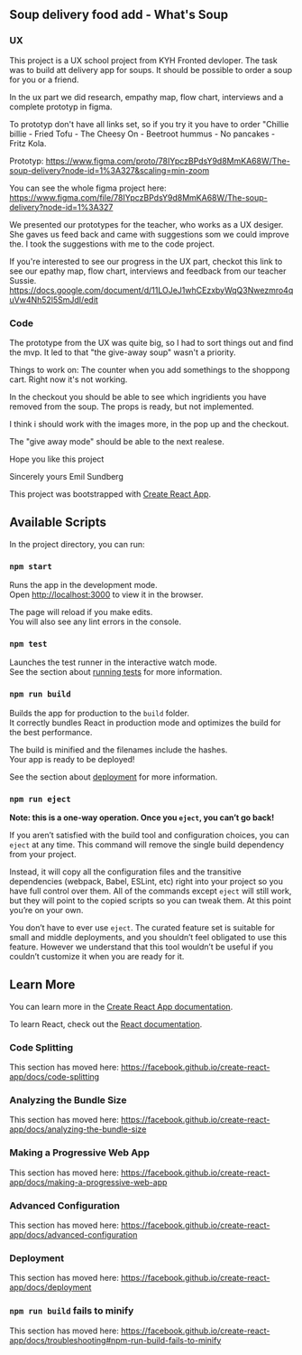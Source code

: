 ## Soup delivery food add - What's Soup

### UX 

This project is a UX school project from KYH Fronted devloper. The task was to build att delivery app for soups. It should be possible to order a soup for you or a friend.

In the ux part we did research, empathy map, flow chart, interviews and a complete prototyp in figma.

To prototyp don't have all links set, so if you try it you have to order "Chillie billie - Fried Tofu - The Cheesy On - Beetroot hummus - No pancakes - Fritz Kola. 

Prototyp: https://www.figma.com/proto/78IYpczBPdsY9d8MmKA68W/The-soup-delivery?node-id=1%3A327&scaling=min-zoom

You can see the whole figma project here: 
https://www.figma.com/file/78IYpczBPdsY9d8MmKA68W/The-soup-delivery?node-id=1%3A327

We presented our prototypes for the teacher, who works as a UX desiger. She gaves us feed back and came with suggestions som we could improve the. I took the suggestions with me to the code project.

If you're interested to see our progress in the UX part, checkot this link to see our epathy map, flow chart, interviews and feedback from our teacher Sussie. 
https://docs.google.com/document/d/11LOJeJ1whCEzxbyWqQ3Nwezmro4quVw4Nh52l5SmJdI/edit

### Code
The prototype from the UX was quite big, so I had to sort things out and find the mvp. It led to that "the give-away soup" wasn't a priority.

Things to work on:
The counter when you add somethings to the shoppong cart. Right now it's not working. 

In the checkout you should be able to see which ingridients you have removed from the soup. The props is ready, but not implemented.

I think i should work with the images more, in the pop up and the checkout.

The "give away mode" should be able to the next realese. 

Hope you like this project

Sincerely yours
Emil Sundberg



This project was bootstrapped with [Create React App](https://github.com/facebook/create-react-app).

## Available Scripts

In the project directory, you can run:

### `npm start`

Runs the app in the development mode.<br />
Open [http://localhost:3000](http://localhost:3000) to view it in the browser.

The page will reload if you make edits.<br />
You will also see any lint errors in the console.

### `npm test`

Launches the test runner in the interactive watch mode.<br />
See the section about [running tests](https://facebook.github.io/create-react-app/docs/running-tests) for more information.

### `npm run build`

Builds the app for production to the `build` folder.<br />
It correctly bundles React in production mode and optimizes the build for the best performance.

The build is minified and the filenames include the hashes.<br />
Your app is ready to be deployed!

See the section about [deployment](https://facebook.github.io/create-react-app/docs/deployment) for more information.

### `npm run eject`

**Note: this is a one-way operation. Once you `eject`, you can’t go back!**

If you aren’t satisfied with the build tool and configuration choices, you can `eject` at any time. This command will remove the single build dependency from your project.

Instead, it will copy all the configuration files and the transitive dependencies (webpack, Babel, ESLint, etc) right into your project so you have full control over them. All of the commands except `eject` will still work, but they will point to the copied scripts so you can tweak them. At this point you’re on your own.

You don’t have to ever use `eject`. The curated feature set is suitable for small and middle deployments, and you shouldn’t feel obligated to use this feature. However we understand that this tool wouldn’t be useful if you couldn’t customize it when you are ready for it.

## Learn More

You can learn more in the [Create React App documentation](https://facebook.github.io/create-react-app/docs/getting-started).

To learn React, check out the [React documentation](https://reactjs.org/).

### Code Splitting

This section has moved here: https://facebook.github.io/create-react-app/docs/code-splitting

### Analyzing the Bundle Size

This section has moved here: https://facebook.github.io/create-react-app/docs/analyzing-the-bundle-size

### Making a Progressive Web App

This section has moved here: https://facebook.github.io/create-react-app/docs/making-a-progressive-web-app

### Advanced Configuration

This section has moved here: https://facebook.github.io/create-react-app/docs/advanced-configuration

### Deployment

This section has moved here: https://facebook.github.io/create-react-app/docs/deployment

### `npm run build` fails to minify

This section has moved here: https://facebook.github.io/create-react-app/docs/troubleshooting#npm-run-build-fails-to-minify

